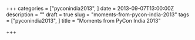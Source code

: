 +++
categories = ["pyconindia2013", ]
date = 2013-09-07T13:00:00Z
description = ""
draft = true
slug = "moments-from-pycon-india-2013"
tags = ["pyconindia2013", ]
title = "Moments from PyCon India 2013"

+++




